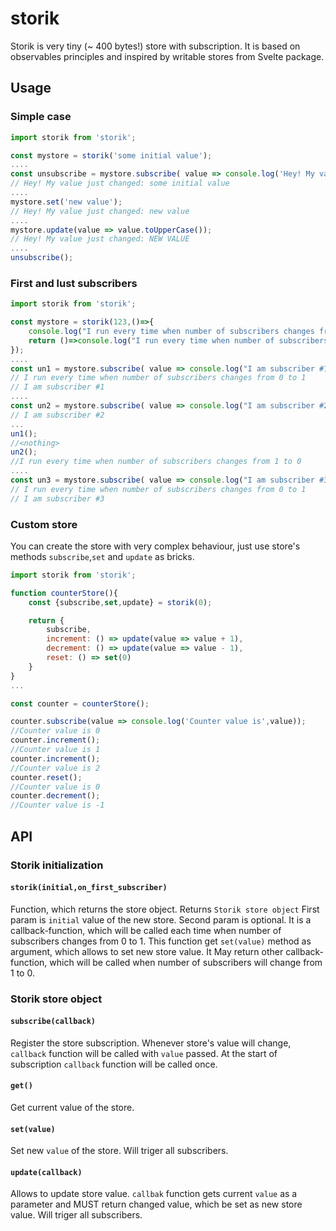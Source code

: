 # storik

Storik is very tiny (~ 400 bytes!) store with subscription. It is based on observables principles and inspired by writable stores from Svelte package.

## Usage


### Simple case

```javascript
import storik from 'storik';

const mystore = storik('some initial value');
....
const unsubscribe = mystore.subscribe( value => console.log('Hey! My value just changed:',value));
// Hey! My value just changed: some initial value
....
mystore.set('new value');  
// Hey! My value just changed: new value
....
mystore.update(value => value.toUpperCase());  
// Hey! My value just changed: NEW VALUE
....
unsubscribe();
```

### First and lust subscribers

```javascript
import storik from 'storik';

const mystore = storik(123,()=>{
    console.log("I run every time when number of subscribers changes from 0 to 1");
    return ()=>console.log("I run every time when number of subscribers changes from 1 to 0");
});
....
const un1 = mystore.subscribe( value => console.log("I am subscriber #1"));
// I run every time when number of subscribers changes from 0 to 1
// I am subscriber #1
....
const un2 = mystore.subscribe( value => console.log("I am subscriber #2"));
// I am subscriber #2
...
un1();
//<nothing>
un2();
//I run every time when number of subscribers changes from 1 to 0
....
const un3 = mystore.subscribe( value => console.log("I am subscriber #3"));
// I run every time when number of subscribers changes from 0 to 1
// I am subscriber #3
```

### Custom store

You can create the store with very complex behaviour, just use store's methods `subscribe`,`set` and `update` as bricks.

```javascript
import storik from 'storik';

function counterStore(){
    const {subscribe,set,update} = storik(0);

    return {
        subscribe,
        increment: () => update(value => value + 1),
        decrement: () => update(value => value - 1),
        reset: () => set(0)
    }
}
...

const counter = counterStore();

counter.subscribe(value => console.log('Counter value is',value));
//Counter value is 0
counter.increment();
//Counter value is 1
counter.increment();
//Counter value is 2
counter.reset();
//Counter value is 0
counter.decrement();
//Counter value is -1
```

## API

### Storik initialization

#### `storik(initial,on_first_subscriber)`

Function, which returns the store object. Returns `Storik store object` First param is `initial` value of the new store. Second param is optional. It is a callback-function, which will be called each time when number of subscribers changes from 0 to 1. This function get `set(value)` method as argument, which allows to set new store value. It May return other callback-function, which will be called when number of subscribers will change from 1 to 0. 

### Storik store object


#### `subscribe(callback)`

Register the store subscription. Whenever store's value will change, `callback` function will be called with `value` passed. At the start of subscription `callback` function will be called once.


#### `get()`

Get current value of the store. 


#### `set(value)`

Set new `value` of the store. Will triger all subscribers.


#### `update(callback)`

Allows to update store value. `callbak` function gets current `value` as a parameter and MUST return changed value, which be set as new store value. Will triger all subscribers.